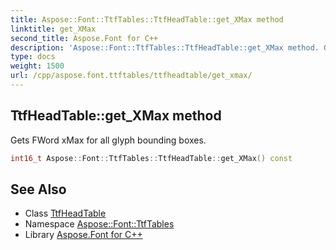 ```yaml
---
title: Aspose::Font::TtfTables::TtfHeadTable::get_XMax method
linktitle: get_XMax
second_title: Aspose.Font for C++
description: 'Aspose::Font::TtfTables::TtfHeadTable::get_XMax method. Gets FWord xMax for all glyph bounding boxes in C++.'
type: docs
weight: 1500
url: /cpp/aspose.font.ttftables/ttfheadtable/get_xmax/
---
```

## TtfHeadTable::get_XMax method


Gets FWord xMax for all glyph bounding boxes.

```cpp
int16_t Aspose::Font::TtfTables::TtfHeadTable::get_XMax() const
```

## See Also

* Class [TtfHeadTable](../)
* Namespace [Aspose::Font::TtfTables](../../)
* Library [Aspose.Font for C++](../../../)
